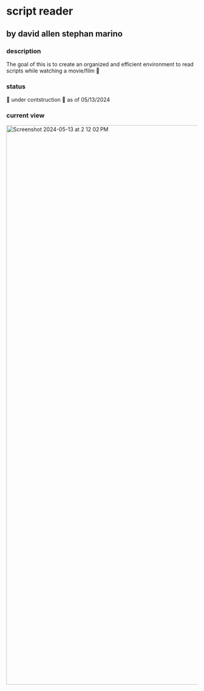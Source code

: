 # script reader
## by david allen stephan marino
### description
The goal of this is to create an organized and efficient environment to read scripts while watching a movie/film 🎥
### status
🚧 under contstruction 🚧 as of 05/13/2024
### current view
<img width="1470" alt="Screenshot 2024-05-13 at 2 12 02 PM" src="https://github.com/davidAllenStephan/purefunction-script-reader/assets/121316206/73273a87-cfa5-41fb-a206-a2cf671364ee">
